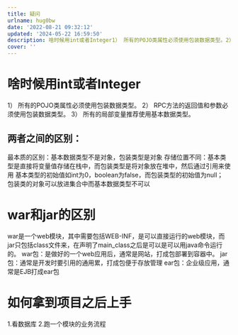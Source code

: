 ```yaml
---
title: 疑问
urlname: hug0bw
date: '2022-08-21 09:32:12'
updated: '2024-05-22 16:59:50'
description: 啥时候用int或者Integer1） 所有的POJO类属性必须使用包装数据类型。2） RPC方法的返回值和参数必须使用包装数据类型。3） 所有的局部变量推荐使用基本数据类型。两者之间的区别：最本质的区别：基本数据类型不是对象，包装类型是对象存储位置不同：基本类型是直接将变量值存储在栈中，而包装...
cover: ''
---
```

# 啥时候用int或者Integer
1） 所有的POJO类属性必须使用包装数据类型。
2） RPC方法的返回值和参数必须使用包装数据类型。
3） 所有的局部变量推荐使用基本数据类型。
## 两者之间的区别：
最本质的区别：基本数据类型不是对象，包装类型是对象
存储位置不同：基本类型是直接将变量值存储在栈中，而包装类型是将对象放在堆中，然后通过引用来使用
基本类型的初始值如int为0，boolean为false，而包装类型的初始值为null；
包装类的对象可以放进集合中而基本数据类型不可以
# war和jar的区别
war是一个web模块，其中需要包括WEB-INF，是可以直接运行的web模块，而jar只包括class文件来，在声明了main_class之后是可以是可以用java命令运行的。 
war包：是做好的一个web应用后，通常是网站，打成包部署到容器中。
jar包：通常是开发时要引用的通用累，打成包便于存放管理
ear包：企业级应用，通常是EJB打成ear包
# 如何拿到项目之后上手
1.看数据库
2.跑一个模块的业务流程

